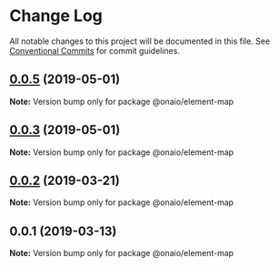 # Change Log

All notable changes to this project will be documented in this file.
See [Conventional Commits](https://conventionalcommits.org) for commit guidelines.

## [0.0.5](https://github.com/onaio/js-tools/compare/@onaio/element-map@0.0.2...@onaio/element-map@0.0.5) (2019-05-01)

**Note:** Version bump only for package @onaio/element-map

## [0.0.3](https://github.com/onaio/js-tools/compare/@onaio/element-map@0.0.2...@onaio/element-map@0.0.3) (2019-05-01)

**Note:** Version bump only for package @onaio/element-map

## [0.0.2](https://github.com/onaio/js-tools/compare/@onaio/element-map@0.0.1...@onaio/element-map@0.0.2) (2019-03-21)

**Note:** Version bump only for package @onaio/element-map

## 0.0.1 (2019-03-13)

**Note:** Version bump only for package @onaio/element-map
